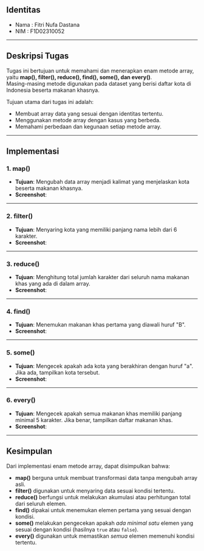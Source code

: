 ## Identitas
- Nama  : Fitri Nufa Dastana
- NIM   : F1D02310052

---

## Deskripsi Tugas
Tugas ini bertujuan untuk memahami dan menerapkan enam metode array, yaitu **map(), filter(), reduce(), find(), some(), dan every()**.  
Masing-masing metode digunakan pada dataset yang berisi daftar kota di Indonesia beserta makanan khasnya.  

Tujuan utama dari tugas ini adalah:  
- Membuat array data yang sesuai dengan identitas tertentu.  
- Menggunakan metode array dengan kasus yang berbeda.  
- Memahami perbedaan dan kegunaan setiap metode array.  

---

## Implementasi

### 1. map()
- **Tujuan**: Mengubah data array menjadi kalimat yang menjelaskan kota beserta makanan khasnya.  
- **Screenshot**:  

---

### 2. filter()
- **Tujuan**: Menyaring kota yang memiliki panjang nama lebih dari 6 karakter.  
- **Screenshot**:  
 

---

### 3. reduce()
- **Tujuan**: Menghitung total jumlah karakter dari seluruh nama makanan khas yang ada di dalam array.  
- **Screenshot**:  
   

---

### 4. find()
- **Tujuan**: Menemukan makanan khas pertama yang diawali huruf "B".  
- **Screenshot**:  
   

---

### 5. some()
- **Tujuan**: Mengecek apakah ada kota yang berakhiran dengan huruf "a". Jika ada, tampilkan kota tersebut.  
- **Screenshot**:  
  

---

### 6. every()
- **Tujuan**: Mengecek apakah semua makanan khas memiliki panjang minimal 5 karakter. Jika benar, tampilkan daftar makanan khas.  
- **Screenshot**:  
   

---

## Kesimpulan
Dari implementasi enam metode array, dapat disimpulkan bahwa:  
- **map()** berguna untuk membuat transformasi data tanpa mengubah array asli.  
- **filter()** digunakan untuk menyaring data sesuai kondisi tertentu.  
- **reduce()** berfungsi untuk melakukan akumulasi atau perhitungan total dari seluruh elemen.  
- **find()** dipakai untuk menemukan elemen pertama yang sesuai dengan kondisi.  
- **some()** melakukan pengecekan apakah *ada minimal satu* elemen yang sesuai dengan kondisi (hasilnya `true` atau `false`).  
- **every()** digunakan untuk memastikan *semua* elemen memenuhi kondisi tertentu.  
